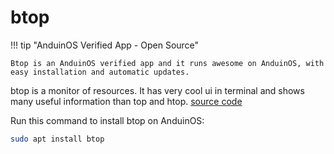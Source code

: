 # btop

!!! tip "AnduinOS Verified App - Open Source"

    Btop is an AnduinOS verified app and it runs awesome on AnduinOS, with easy installation and automatic updates.

btop is a monitor of resources. It has very cool ui in terminal and shows many useful information than top and htop. [source code](https://github.com/aristocratos/btop)

Run this command to install btop on AnduinOS:

```bash
sudo apt install btop
```

